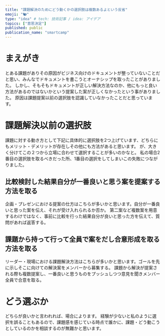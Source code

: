 ```yaml
---
title: "課題解決のためにどう動くかの選択肢は複数あるよという反省"
emoji: "🐿️"
type: "idea" # tech: 技術記事 / idea: アイデア
topics: ["意思決定"]
published: public
publication_name: "smartcamp"
---
```


# まえがき
とある課題がありその原因がビジネス向けのドキュメントが整っていないことだと思い、みんなでドキュメントを書こうとオーナシップを取ったことがありました。
しかし、そもそもドキュメントが正しい解決方法なのか、他にもっと良い方法があるのではないかという提案した案が正しくなかったという事がありました。
原因は課題提案以前の選択肢を認識していなかったことだと思っています。

# 課題解決以前の選択肢
課題に対する動き方として下記に具体的に選択肢を2つ上げています、どちらにもメリット・デメリットが存在しその他にも方法があると思います。
が、大きく分けてこの２つから立場に合わせて選択することが多いのかなと。
私の場合2番目の選択肢を取るべきだった所、1番目の選択をしてしまいこの失敗につながりました。

## 比較検討した結果自分が一番良いと思う案を提案する方法を取る
企画・プレゼンにおける提案の仕方はこちらが多いかと思います。自分が一番良いと思った案を伝え、それが受け入れられるか否か。
第二案など複数案を用意するわけではなく、事前に比較を行った結果自分が良いと思った方を伝えて、質問があれば返答する。

## 課題から持って行って全員で案をだし合意形成を取る方法を取る
リーダー・現場における課題解決方法はこちらが多いかと思います。ゴールを先に示しそこに向けての解決案をメンバーから募集する。
課題から解決が提案される際も複数提案し、一番良いと思うものをプッシュしつつ意見を聞きメンバー全員で合意を取る。

# どう選ぶか
どちらが良いかと言われれば、場合によります。
経験が少ないと私のように選択を誤ることもあるので、課題感を感じている時点で誰かに、課題・どう動こうとしているのかを相談するのが無難かと思います。
